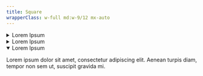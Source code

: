 ```yaml
---
title: Square
wrapperClass: w-full md:w-9/12 mx-auto
---
```


<div class="vv-accordion-group vv-accordion-group--condensed">
  <details
    id="accordion-item-square-1"
    class="vv-accordion vv-accordion--bordered vv-accordion--square">
    <summary
      class="vv-accordion__summary"
      aria-controls="#accordion-item-square-1"
      aria-expanded="false">
      Lorem Ipsum
    </summary>
    <div class="vv-accordion__content" aria-hidden="true">
      <p class="font-light text-word-3">
        Lorem ipsum dolor sit amet, consectetur adipiscing elit. Aenean turpis
        diam, tempor non sem ut, suscipit gravida mi.
      </p>
    </div>
  </details>
  <details
    id="accordion-item-square-2"
    class="vv-accordion vv-accordion--bordered vv-accordion--square">
    <summary
      class="vv-accordion__summary"
      aria-controls="#accordion-item-square-2"
      aria-expanded="false">
      Lorem Ipsum
    </summary>
    <div class="vv-accordion__content" aria-hidden="true">
      <p class="font-light text-word-3">
        Lorem ipsum dolor sit amet, consectetur adipiscing elit. Aenean turpis
        diam, tempor non sem ut, suscipit gravida mi.
      </p>
    </div>
  </details>
  <details
    id="accordion-item-square-3"
    class="vv-accordion vv-accordion--bordered vv-accordion--square"
    open>
    <summary
      class="vv-accordion__summary"
      aria-controls="#accordion-item-square-3"
      aria-expanded="true">
      Lorem Ipsum
    </summary>
    <div class="vv-accordion__content" aria-hidden="false">
      <p class="font-light text-word-3">
        Lorem ipsum dolor sit amet, consectetur adipiscing elit. Aenean turpis
        diam, tempor non sem ut, suscipit gravida mi.
      </p>
    </div>
  </details>
</div>
